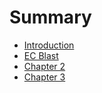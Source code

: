 # Summary

* [Introduction](README.md)
* [EC Blast](chapter1.md)
* [Chapter 2](chapter2.md)
* [Chapter 3](chapter3.md)

